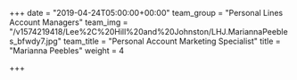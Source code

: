 +++
date = "2019-04-24T05:00:00+00:00"
team_group = "Personal Lines Account Managers"
team_img = "/v1574219418/Lee%2C%20Hill%20and%20Johnston/LHJ.MariannaPeebles_bfwdy7.jpg"
team_title = "Personal Account Marketing Specialist"
title = "Marianna Peebles"
weight = 4

+++
